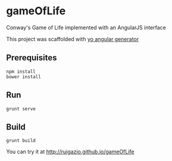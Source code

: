# gameOfLife
Conway's Game of Life implemented with an AngularJS interface

This project was scaffolded with [yo angular generator](https://github.com/yeoman/generator-angular)

## Prerequisites

```
npm install
bower install
```

## Run

```
grunt serve
```

## Build
```
grunt build
```

You can try it at http://ruigazio.github.io/gameOfLife

